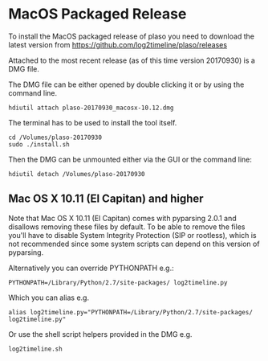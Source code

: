 # MacOS Packaged Release

To install the MacOS packaged release of plaso you need to download the latest version from https://github.com/log2timeline/plaso/releases

Attached to the most recent release (as of this time version 20170930) is a DMG file.

The DMG file can be either opened by double clicking it or by using the command line.

```
hdiutil attach plaso-20170930_macosx-10.12.dmg
```

The terminal has to be used to install the tool itself.

```
cd /Volumes/plaso-20170930
sudo ./install.sh
```

Then the DMG can be unmounted either via the GUI or the command line:
```
hdiutil detach /Volumes/plaso-20170930
```

## Mac OS X 10.11 (El Capitan) and higher
Note that Mac OS X 10.11 (El Capitan) comes with pyparsing 2.0.1 and disallows removing these files by default. To be able to remove the files you'll have to disable System Integrity Protection (SIP or rootless), which is not recommended since some system scripts can depend on this version of pyparsing.

Alternatively you can override PYTHONPATH e.g.:
```
PYTHONPATH=/Library/Python/2.7/site-packages/ log2timeline.py
```

Which you can alias e.g.
```
alias log2timeline.py="PYTHONPATH=/Library/Python/2.7/site-packages/ log2timeline.py"
```

Or use the shell script helpers provided in the DMG e.g.
```
log2timeline.sh
```
